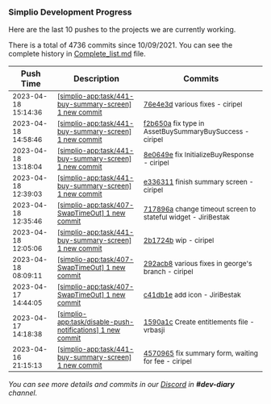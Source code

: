 
### Simplio Development Progress

Here are the last 10 pushes to the projects we are currently working.

There is a total of 4736 commits since 10/09/2021. You can see the complete history in
 [Complete_list.md](Complete_list.md) file.

| Push Time | Description | Commits |
| --- | --- | --- |
| <sub>2023-04-18 15:14:36</sub> | <sub>[[simplio-app:task/441\-buy\-summary\-screen] 1 new commit](https://github.com/SimplioOfficial/simplio-app/commit/76e4e3dc1a722db1c1dd283b227226d74b986d81)</sub> | <sub>[76e4e3d](https://github.com/SimplioOfficial/simplio-app/commit/76e4e3dc1a722db1c1dd283b227226d74b986d81) various fixes - ciripel</sub> |
| <sub>2023-04-18 14:58:46</sub> | <sub>[[simplio-app:task/441\-buy\-summary\-screen] 1 new commit](https://github.com/SimplioOfficial/simplio-app/commit/f2b650a9a2dd554827f34182800613367ba0739f)</sub> | <sub>[f2b650a](https://github.com/SimplioOfficial/simplio-app/commit/f2b650a9a2dd554827f34182800613367ba0739f) fix type in AssetBuySummaryBuySuccess - ciripel</sub> |
| <sub>2023-04-18 13:18:04</sub> | <sub>[[simplio-app:task/441\-buy\-summary\-screen] 1 new commit](https://github.com/SimplioOfficial/simplio-app/commit/8e0649e7bdc161e2c2416da5e4c90d6289f3fc86)</sub> | <sub>[8e0649e](https://github.com/SimplioOfficial/simplio-app/commit/8e0649e7bdc161e2c2416da5e4c90d6289f3fc86) fix InitializeBuyResponse - ciripel</sub> |
| <sub>2023-04-18 12:39:03</sub> | <sub>[[simplio-app:task/441\-buy\-summary\-screen] 1 new commit](https://github.com/SimplioOfficial/simplio-app/commit/e336311f493051e383fdfef45e4665782c7e1392)</sub> | <sub>[e336311](https://github.com/SimplioOfficial/simplio-app/commit/e336311f493051e383fdfef45e4665782c7e1392) finish summary screen - ciripel</sub> |
| <sub>2023-04-18 12:35:46</sub> | <sub>[[simplio-app:task/407\-SwapTimeOut] 1 new commit](https://github.com/SimplioOfficial/simplio-app/commit/717896ad7c9dc57c792e5c354f38110d106f8fe4)</sub> | <sub>[717896a](https://github.com/SimplioOfficial/simplio-app/commit/717896ad7c9dc57c792e5c354f38110d106f8fe4) change timeout screen to stateful widget - JiriBestak</sub> |
| <sub>2023-04-18 12:05:06</sub> | <sub>[[simplio-app:task/441\-buy\-summary\-screen] 1 new commit](https://github.com/SimplioOfficial/simplio-app/commit/2b1724ba3c510560a90baf7b1b362349fa5fb257)</sub> | <sub>[2b1724b](https://github.com/SimplioOfficial/simplio-app/commit/2b1724ba3c510560a90baf7b1b362349fa5fb257) wip - ciripel</sub> |
| <sub>2023-04-18 08:09:11</sub> | <sub>[[simplio-app:task/407\-SwapTimeOut] 1 new commit](https://github.com/SimplioOfficial/simplio-app/commit/292acb80e1ea216fb538d168ce7f4ec53a79930e)</sub> | <sub>[292acb8](https://github.com/SimplioOfficial/simplio-app/commit/292acb80e1ea216fb538d168ce7f4ec53a79930e) various fixes in george's branch - ciripel</sub> |
| <sub>2023-04-17 14:44:05</sub> | <sub>[[simplio-app:task/407\-SwapTimeOut] 1 new commit](https://github.com/SimplioOfficial/simplio-app/commit/c41db1e27f19542fb1bb35095edf5c96dee1d7d8)</sub> | <sub>[c41db1e](https://github.com/SimplioOfficial/simplio-app/commit/c41db1e27f19542fb1bb35095edf5c96dee1d7d8) add icon - JiriBestak</sub> |
| <sub>2023-04-17 14:18:38</sub> | <sub>[[simplio-app:task/disable\-push\-notifications] 1 new commit](https://github.com/SimplioOfficial/simplio-app/commit/1590a1cb0f3e43033d6d36d1e894ea7374b0e41a)</sub> | <sub>[1590a1c](https://github.com/SimplioOfficial/simplio-app/commit/1590a1cb0f3e43033d6d36d1e894ea7374b0e41a) Create entitlements file - vrbasji</sub> |
| <sub>2023-04-16 21:15:13</sub> | <sub>[[simplio-app:task/441\-buy\-summary\-screen] 1 new commit](https://github.com/SimplioOfficial/simplio-app/commit/4570965cd7f82d3b7a1056f5acd8573fbca762b1)</sub> | <sub>[4570965](https://github.com/SimplioOfficial/simplio-app/commit/4570965cd7f82d3b7a1056f5acd8573fbca762b1) fix summary form, waiting for fee - ciripel</sub> |

_You can see more details and commits in our [Discord](https://discord.gg/aKhjuwZmdP) in **#dev-diary** channel._

